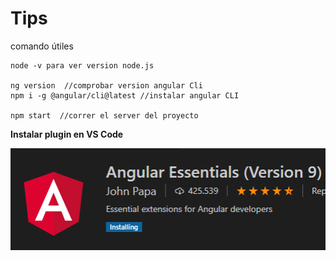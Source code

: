 # Tips

comando útiles

```text
node -v para ver version node.js

ng version  //comprobar version angular Cli
npm i -g @angular/cli@latest //instalar angular CLI

npm start  //correr el server del proyecto
```

**Instalar  plugin en VS Code**

![](.gitbook/assets/image.png)

